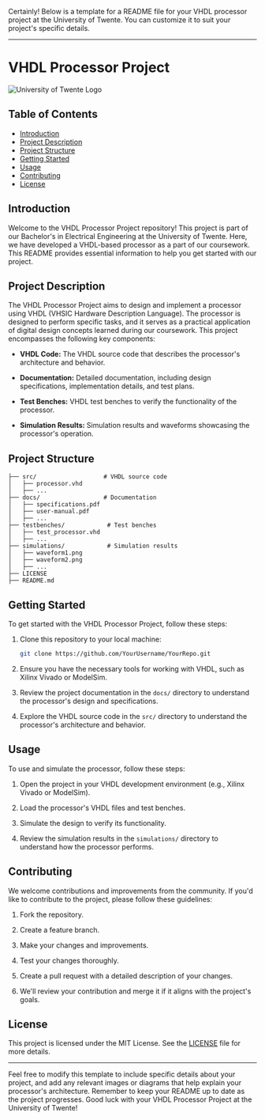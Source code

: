 Certainly! Below is a template for a README file for your VHDL processor project at the University of Twente. You can customize it to suit your project's specific details.

---

# VHDL Processor Project

![University of Twente Logo]([https://www.utwente.nl/global-assets/shared/logo.png](https://www.utwente.nl/logo-stacked.png))

## Table of Contents

- [Introduction](#introduction)
- [Project Description](#project-description)
- [Project Structure](#project-structure)
- [Getting Started](#getting-started)
- [Usage](#usage)
- [Contributing](#contributing)
- [License](#license)

## Introduction

Welcome to the VHDL Processor Project repository! This project is part of our Bachelor's in Electrical Engineering at the University of Twente. Here, we have developed a VHDL-based processor as a part of our coursework. This README provides essential information to help you get started with our project.

## Project Description

The VHDL Processor Project aims to design and implement a processor using VHDL (VHSIC Hardware Description Language). The processor is designed to perform specific tasks, and it serves as a practical application of digital design concepts learned during our coursework. This project encompasses the following key components:

- **VHDL Code:** The VHDL source code that describes the processor's architecture and behavior.

- **Documentation:** Detailed documentation, including design specifications, implementation details, and test plans.

- **Test Benches:** VHDL test benches to verify the functionality of the processor.

- **Simulation Results:** Simulation results and waveforms showcasing the processor's operation.

## Project Structure

```
├── src/                   # VHDL source code
│   ├── processor.vhd
│   ├── ...
├── docs/                  # Documentation
│   ├── specifications.pdf
│   ├── user-manual.pdf
│   ├── ...
├── testbenches/            # Test benches
│   ├── test_processor.vhd
│   ├── ...
├── simulations/            # Simulation results
│   ├── waveform1.png
│   ├── waveform2.png
│   ├── ...
├── LICENSE
├── README.md
```

## Getting Started

To get started with the VHDL Processor Project, follow these steps:

1. Clone this repository to your local machine:

   ```bash
   git clone https://github.com/YourUsername/YourRepo.git
   ```

2. Ensure you have the necessary tools for working with VHDL, such as Xilinx Vivado or ModelSim.

3. Review the project documentation in the `docs/` directory to understand the processor's design and specifications.

4. Explore the VHDL source code in the `src/` directory to understand the processor's architecture and behavior.

## Usage

To use and simulate the processor, follow these steps:

1. Open the project in your VHDL development environment (e.g., Xilinx Vivado or ModelSim).

2. Load the processor's VHDL files and test benches.

3. Simulate the design to verify its functionality.

4. Review the simulation results in the `simulations/` directory to understand how the processor performs.

## Contributing

We welcome contributions and improvements from the community. If you'd like to contribute to the project, please follow these guidelines:

1. Fork the repository.

2. Create a feature branch.

3. Make your changes and improvements.

4. Test your changes thoroughly.

5. Create a pull request with a detailed description of your changes.

6. We'll review your contribution and merge it if it aligns with the project's goals.

## License

This project is licensed under the MIT License. See the [LICENSE](LICENSE) file for more details.

---

Feel free to modify this template to include specific details about your project, and add any relevant images or diagrams that help explain your processor's architecture. Remember to keep your README up to date as the project progresses. Good luck with your VHDL Processor Project at the University of Twente!
